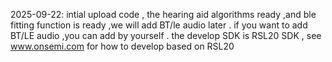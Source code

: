 


2025-09-22: intial upload code  , the hearing aid algorithms ready ,and ble fitting function is ready ,we will add BT/le audio later . if you want to add BT/LE audio ,you can add by yourself .
the develop SDK is RSL20 SDK , see www.onsemi.com for how to develop based on RSL20 
